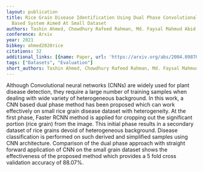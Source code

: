 ```yaml
---
layout: publication
title: Rice Grain Disease Identification Using Dual Phase Convolutional Neural Network
  Based System Aimed At Small Dataset
authors: Tashin Ahmed, Chowdhury Rafeed Rahman, Md. Faysal Mahmud Abid
conference: Arxiv
year: 2021
bibkey: ahmed2020rice
citations: 32
additional_links: [{name: Paper, url: 'https://arxiv.org/abs/2004.09870'}]
tags: ["Datasets", "Evaluation"]
short_authors: Tashin Ahmed, Chowdhury Rafeed Rahman, Md. Faysal Mahmud Abid
---
```

Although Convolutional neural networks (CNNs) are widely used for plant
disease detection, they require a large number of training samples when dealing
with wide variety of heterogeneous background. In this work, a CNN based dual
phase method has been proposed which can work effectively on small rice grain
disease dataset with heterogeneity. At the first phase, Faster RCNN method is
applied for cropping out the significant portion (rice grain) from the image.
This initial phase results in a secondary dataset of rice grains devoid of
heterogeneous background. Disease classification is performed on such derived
and simplified samples using CNN architecture. Comparison of the dual phase
approach with straight forward application of CNN on the small grain dataset
shows the effectiveness of the proposed method which provides a 5 fold cross
validation accuracy of 88.07%.